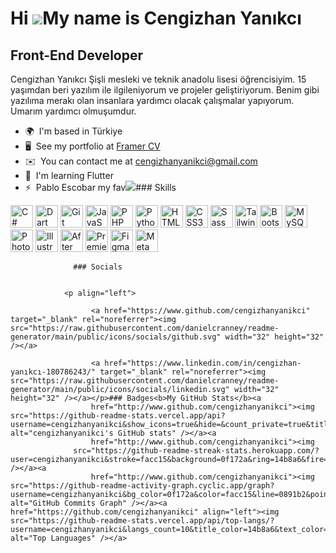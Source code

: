 Hi ![](https://user-images.githubusercontent.com/18350557/176309783-0785949b-9127-417c-8b55-ab5a4333674e.gif)My name is Cengizhan Yanıkcı
=========================================================================================================================================

Front-End Developer
-------------------

Cengizhan Yanıkcı Şişli mesleki ve teknik anadolu lisesi öğrencisiyim. 15 yaşımdan beri yazılım ile ilgileniyorum ve projeler geliştiriyorum. Benim gibi yazılıma merakı olan insanlara yardımcı olacak çalışmalar yapıyorum. Umarım yardımcı olmuşumdur.

*   🌍  I'm based in Türkiye
*   🖥️  See my portfolio at [Framer CV](http://cengizhanyanikci.framer.website)
*   ✉️  You can contact me at [cengizhanyanikci@gmail.com](mailto:cengizhanyanikci@gmail.com)
*   🧠  I'm learning Flutter
*   ⚡  Pablo Escobar my fav<a href="https://www.twitter.com/" target="_blank" rel="noreferrer"><img
                  src="https://img.shields.io/twitter/follow/?logo=twitter&style=for-the-badge&color=0891b2&labelColor=0f172a"
                /></a>### Skills 
<p align="left">
<a href="https://docs.microsoft.com/en-us/dotnet/csharp/" target="_blank" rel="noreferrer"><img src="https://raw.githubusercontent.com/danielcranney/readme-generator/main/public/icons/skills/csharp-colored.svg" width="36" height="36" alt="C#" /></a>
<a href="https://dart.dev/" target="_blank" rel="noreferrer"><img src="https://raw.githubusercontent.com/danielcranney/readme-generator/main/public/icons/skills/dart-colored.svg" width="36" height="36" alt="Dart" /></a>
<a href="https://git-scm.com/" target="_blank" rel="noreferrer"><img src="https://raw.githubusercontent.com/danielcranney/readme-generator/main/public/icons/skills/git-colored.svg" width="36" height="36" alt="Git" /></a>
<a href="https://developer.mozilla.org/en-US/docs/Web/JavaScript" target="_blank" rel="noreferrer"><img src="https://raw.githubusercontent.com/danielcranney/readme-generator/main/public/icons/skills/javascript-colored.svg" width="36" height="36" alt="JavaScript" /></a>
<a href="https://www.php.net/" target="_blank" rel="noreferrer"><img src="https://raw.githubusercontent.com/danielcranney/readme-generator/main/public/icons/skills/php-colored.svg" width="36" height="36" alt="PHP" /></a>
<a href="https://www.python.org/" target="_blank" rel="noreferrer"><img src="https://raw.githubusercontent.com/danielcranney/readme-generator/main/public/icons/skills/python-colored.svg" width="36" height="36" alt="Python" /></a>
<a href="https://developer.mozilla.org/en-US/docs/Glossary/HTML5" target="_blank" rel="noreferrer"><img src="https://raw.githubusercontent.com/danielcranney/readme-generator/main/public/icons/skills/html5-colored.svg" width="36" height="36" alt="HTML5" /></a>
<a href="https://www.w3.org/TR/CSS/#css" target="_blank" rel="noreferrer"><img src="https://raw.githubusercontent.com/danielcranney/readme-generator/main/public/icons/skills/css3-colored.svg" width="36" height="36" alt="CSS3" /></a>
<a href="https://sass-lang.com/" target="_blank" rel="noreferrer"><img src="https://raw.githubusercontent.com/danielcranney/readme-generator/main/public/icons/skills/sass-colored.svg" width="36" height="36" alt="Sass" /></a>
<a href="https://tailwindcss.com/" target="_blank" rel="noreferrer"><img src="https://raw.githubusercontent.com/danielcranney/readme-generator/main/public/icons/skills/tailwindcss-colored.svg" width="36" height="36" alt="TailwindCSS" /></a>
<a href="https://getbootstrap.com/" target="_blank" rel="noreferrer"><img src="https://raw.githubusercontent.com/danielcranney/readme-generator/main/public/icons/skills/bootstrap-colored.svg" width="36" height="36" alt="Bootstrap" /></a>
<a href="https://www.mysql.com/" target="_blank" rel="noreferrer"><img src="https://raw.githubusercontent.com/danielcranney/readme-generator/main/public/icons/skills/mysql-colored.svg" width="36" height="36" alt="MySQL" /></a>
<a href="https://www.adobe.com/uk/products/photoshop.html" target="_blank" rel="noreferrer"><img src="https://raw.githubusercontent.com/danielcranney/readme-generator/main/public/icons/skills/photoshop-colored.svg" width="36" height="36" alt="Photoshop" /></a>
<a href="adobe.com/uk/products/illustrator.html" target="_blank" rel="noreferrer"><img src="https://raw.githubusercontent.com/danielcranney/readme-generator/main/public/icons/skills/illustrator-colored.svg" width="36" height="36" alt="Illustrator" /></a>
<a href="https://www.adobe.com/uk/products/aftereffects.html" target="_blank" rel="noreferrer"><img src="https://raw.githubusercontent.com/danielcranney/readme-generator/main/public/icons/skills/aftereffects-colored.svg" width="36" height="36" alt="After Effects" /></a>
<a href="https://www.adobe.com/uk/products/premiere.html" target="_blank" rel="noreferrer"><img src="https://raw.githubusercontent.com/danielcranney/readme-generator/main/public/icons/skills/premierepro-colored.svg" width="36" height="36" alt="Premiere Pro" /></a>
<a href="https://www.figma.com/" target="_blank" rel="noreferrer"><img src="https://raw.githubusercontent.com/danielcranney/readme-generator/main/public/icons/skills/figma-colored.svg" width="36" height="36" alt="Figma" /></a>
<a href="https://metamask.io/" target="_blank" rel="noreferrer"><img src="https://raw.githubusercontent.com/danielcranney/readme-generator/main/public/icons/skills/metamask-colored.svg" width="36" height="36" alt="MetaMask" /></a>
</p>
                    
                  ### Socials
                  
                  
                <p align="left">
                          
                      <a href="https://www.github.com/cengizhanyanikci" target="_blank" rel="noreferrer"><img src="https://raw.githubusercontent.com/danielcranney/readme-generator/main/public/icons/socials/github.svg" width="32" height="32" /></a>
                          
                      <a href="https://www.linkedin.com/in/cengizhan-yanıkcı-180786243/" target="_blank" rel="noreferrer"><img src="https://raw.githubusercontent.com/danielcranney/readme-generator/main/public/icons/socials/linkedin.svg" width="32" height="32" /></a></p>### Badges<b>My GitHub Stats</b><a
                      href="http://www.github.com/cengizhanyanikci"><img src="https://github-readme-stats.vercel.app/api?username=cengizhanyanikci&show_icons=true&hide=&count_private=true&title_color=14b8a6&text_color=facc15&icon_color=0891b2&bg_color=0f172a&hide_border=true&show_icons=true" alt="cengizhanyanikci's GitHub stats" /></a><a
                      href="http://www.github.com/cengizhanyanikci"><img
                  src="https://github-readme-streak-stats.herokuapp.com/?user=cengizhanyanikci&stroke=facc15&background=0f172a&ring=14b8a6&fire=14b8a6&currStreakNum=facc15&currStreakLabel=14b8a6&sideNums=facc15&sideLabels=facc15&dates=facc15&hide_border=true" /></a><a
                      href="http://www.github.com/cengizhanyanikci"><img src="https://github-readme-activity-graph.cyclic.app/graph?username=cengizhanyanikci&bg_color=0f172a&color=facc15&line=0891b2&point=facc15&area_color=0f172a&area=true&hide_border=true&custom_title=GitHub%20Commits%20Graph" alt="GitHub Commits Graph" /></a><a href="https://github.com/cengizhanyanikci" align="left"><img src="https://github-readme-stats.vercel.app/api/top-langs/?username=cengizhanyanikci&langs_count=10&title_color=14b8a6&text_color=facc15&icon_color=0891b2&bg_color=0f172a&hide_border=true&locale=en&custom_title=Top%20%Languages" alt="Top Languages" /></a>
